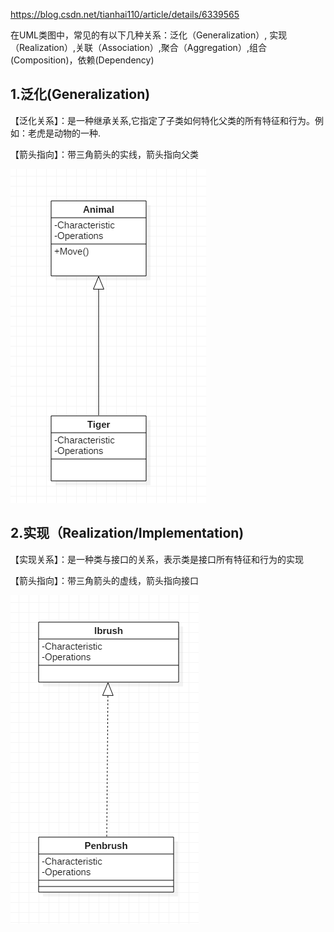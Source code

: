 https://blog.csdn.net/tianhai110/article/details/6339565

在UML类图中，常见的有以下几种关系：泛化（Generalization）,  实现（Realization）,关联（Association）,聚合（Aggregation）,组合(Composition)，依赖(Dependency)

## 1.泛化(Generalization)

【泛化关系】：是一种继承关系,它指定了子类如何特化父类的所有特征和行为。例如：老虎是动物的一种.

【箭头指向】：带三角箭头的实线，箭头指向父类

![Generation](images/1.png)

## 2.实现（Realization/Implementation)

【实现关系】：是一种类与接口的关系，表示类是接口所有特征和行为的实现

【箭头指向】：带三角箭头的虚线，箭头指向接口

![Realization](images/2.png)